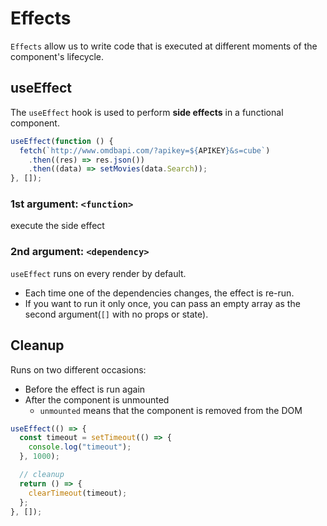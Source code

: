 # Effects

`Effects` allow us to write code that is executed at different moments of the component's lifecycle.

## useEffect

The `useEffect` hook is used to perform **side effects** in a functional component.

```jsx
useEffect(function () {
  fetch(`http://www.omdbapi.com/?apikey=${APIKEY}&s=cube`)
    .then((res) => res.json())
    .then((data) => setMovies(data.Search));
}, []);
```

### 1st argument: `<function>`

execute the side effect

### 2nd argument: `<dependency>`

`useEffect` runs on every render by default.

- Each time one of the dependencies changes, the effect is re-run.
- If you want to run it only once, you can pass an empty array as the second argument(`[]` with no props or state).

## Cleanup

Runs on two different occasions:

- Before the effect is run again
- After the component is unmounted
  - `unmounted` means that the component is removed from the DOM

```jsx
useEffect(() => {
  const timeout = setTimeout(() => {
    console.log("timeout");
  }, 1000);

  // cleanup
  return () => {
    clearTimeout(timeout);
  };
}, []);
```
